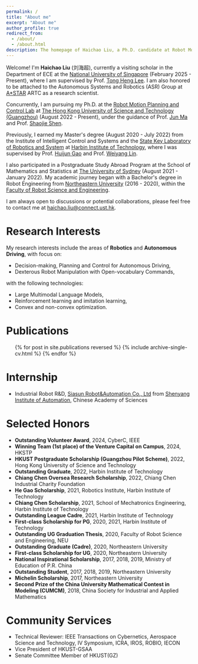 ```yaml
---
permalink: /
title: "About me"
excerpt: "About me"
author_profile: true
redirect_from: 
  - /about/
  - /about.html
description: The homepage of Haichao Liu, a Ph.D. candidate at Robot Motion Planning and Control Lab of HKUST(GZ). 
---
```


Welcome! I'm **Haichao Liu** (刘海超), currently a visiting scholar in the Department of ECE at the [National University of Singapore](https://www.nus.edu.sg/) (February 2025 - Present), where I am supervised by Prof. [Tong Heng Lee](https://scholar.google.com.sg/citations?user=dP8oLwYAAAAJ). I am also honored to be attached to the Autonomous Systems and Robotics (ASR) Group at [A*STAR](https://www.a-star.edu.sg/) ARTC as a research scientist.

Concurrently, I am pursuing my Ph.D. at the [Robot Motion Planning and Control Lab](https://personal.hkust-gz.edu.cn/junma) at [The Hong Kong University of Science and Technology (Guangzhou)](https://hkust.edu.hk/) (August 2022 - Present), under the guidance of Prof. [Jun Ma](http://scholar.google.com/citations?user=8VepsVAAAAAJ) and Prof. [Shaojie Shen](https://scholar.google.com.hk/citations?user=u8Q0_xsAAAAJ&hl=zh-CN&oi=ao).

Previously, I earned my Master's degree (August 2020 - July 2022) from the Institute of Intelligent Control and Systems and the [State Key Laboratory of Robotics and System](https://robot.hit.edu.cn/) at [Harbin Institute of Technology](http://en.hit.edu.cn/), where I was supervised by Prof. [Huijun Gao](https://scholar.google.com.hk/citations?user=2DdpHLEAAAAJ&hl=en) and Prof. [Weiyang Lin](https://scholar.google.com/citations?user=BJ610OkAAAAJ&hl=en). 

I also participated in a Postgraduate Study Abroad Program at the School of Mathematics and Statistics at [The University of Sydney](https://www.sydney.edu.au/) (August 2021 - January 2022). My academic journey began with a Bachelor's degree in Robot Engineering from [Northeastern University](https://english.neu.edu.cn/) (2016 - 2020), within the [Faculty of Robot Science and Engineering](http://www.rse.neu.edu.cn/).

I am always open to discussions or potential collaborations, please feel free to contact me at <haichao.liu@connect.ust.hk>. 

Research Interests
======
My research interests include the areas of **Robotics** and **Autonomous Driving**, with focus on: 
* Decision-making, Planning and Control for Autonomous Driving,
* Dexterous Robot Manipulation with Open-vocabulary Commands,

with the following technologies:
* Large Multimodal Language Models,
* Reinforcement learning and imitation learning,
* Convex and non-convex optimization.

Publications
======
  <ul>{% for post in site.publications reversed %}
    {% include archive-single-cv.html %}
  {% endfor %}</ul>

Internship
======
* Industrial Robot R&D, [Siasun Robot&Automation Co., Ltd](https://www.siasun.com/) from [Shenyang Institute of Automation](http://www.sia.cas.cn/), Chinese Academy of Sciences

Selected Honors
======
* **Outstanding Volunteer Award**, 2024, CyberC, IEEE
* **Winning Team (1st place) of the Venture Capital on Campus**, 2024, HKSTP
* **HKUST Postgraduate Scholarship (Guangzhou Pilot Scheme)**, 2022, Hong Kong University of Science and Technology
* **Outstanding Graduate**, 2022, Harbin Institute of Technology
* **Chiang Chen Oversea Research Scholarship**, 2022, Chiang Chen Industrial Charity Foundation 
* **He Gao Scholarship**, 2021, Robotics Institute, Harbin Institute of Technology
* **Chiang Chen Scholarship**, 2021, School of Mechatronics Engineering, Harbin Institute of Technology
* **Outstanding League Cadre**, 2021, Harbin Institute of Technology
* **First-class Scholarship for PG**, 2020, 2021, Harbin Institute of Technology
* **Outstanding UG Graduation Thesis**, 2020, Faculty of Robot Science and Engineering, NEU
* **Outstanding Graduate (Cadre)**, 2020, Northeastern University
* **First-class Scholarship for UG**, 2020, Northeastern University
* **National Inspirational Scholarship**, 2017, 2018, 2019, Ministry of Education of P.R. China
* **Outstanding Student**, 2017, 2018, 2019, Northeastern University
* **Michelin Scholarship**, 2017, Northeastern University
* **Second Prize of the China University Mathematical Contest in Modeling (CUMCM)**, 2018, China Society for Industrial and Applied Mathematics

Community Services
======
* Technical Reviewer: IEEE Transactions on Cybernetics, Aerospace Science and Technology, IV Symposium, ICRA, IROS, ROBIO, IECON
* Vice President of HKUST-GSAA
* Senate Committee Member of HKUST(GZ)